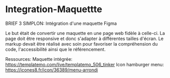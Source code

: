 # Integration-Maquettte

BRIEF 3 SIMPLON: Intégration d'une maquette Figma

Le but était de convertir une maquette en une page web fidèle à celle-ci.
La page doit être responsive et donc s'adapter à différentes tailles d'écran.
Le markup devait être réalisé avec soin pour favoriser la compréhension du code,
l'accessibilité ainsi que le référencement.

Ressources:
Maquette intégrée: https://templatemo.com/live/templatemo_506_tinker
Icon hamburger menu: https://icones8.fr/icon/36389/menu-arrondi
